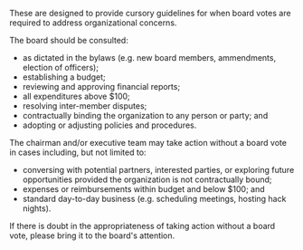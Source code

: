 These are designed to provide cursory guidelines for when board votes are required to address organizational concerns. 

The board should be consulted: 
* as dictated in the bylaws (e.g. new board members, ammendments, election of officers);
* establishing a budget;
* reviewing and approving financial reports;  
* all expenditures above $100;
* resolving inter-member disputes; 
* contractually binding the organization to any person or party; and
* adopting or adjusting policies and procedures. 

The chairman and/or executive team may take action without a board vote in cases including, but not limited to: 
* conversing with potential partners, interested parties, or exploring future opportunities provided the organization is not contractually bound;
* expenses or reimbursements within budget and below $100; and
* standard day-to-day business (e.g. scheduling meetings, hosting hack nights).

If there is doubt in the appropriateness of taking action without a board vote, please bring it to the board's attention.  

